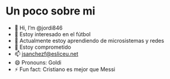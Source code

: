 # Un poco sobre mi #
- 👋 Hi, I’m @jordi846
- 👀 Estoy interesado en el fútbol
- 🌱 Actualmente estoy aprendiendo de microsistemas y redes
- 💞️ Estoy comprometido
- 📫 jsanchezf@esliceu.net
- 😄 Pronouns: Goldi
- ⚡ Fun fact: Cristiano es mejor que Messi

<!---
jordi846/jordi846 is a ✨ special ✨ repository because its `README.md` (this file) appears on your GitHub profile.
You can click the Preview link to take a look at your changes.
--->
